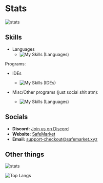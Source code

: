# Stats

![stats](https://github-readme-stats.vercel.app/api?username=Jodis974&show_icons=true&theme=radical)

## Skills

- Languages
  - ![My Skills (Languages)](https://skillicons.dev/icons?i=java,lua,py,ts,javascript,html,php,c,cs,cpp,dotnet,regex,sqlite,nodejs&perline=7)

Programs:

- IDEs
  - ![My Skills (IDEs)](https://skillicons.dev/icons?i=visualstudio,vscode "These are all the IDEs I use")

- Misc/Other programs (just social shit atm):
  - ![My Skills (Languages)](https://skillicons.dev/icons?i=discord&perline=7 "These are programs that I use.")

## Socials

- **Discord:** [Join us on Discord](https://safemarket.xyz/discord)
- **Website:** [SafeMarket](https://safemarket.xyz)
- **Email:** [support-checkout@safemarket.xyz](mailto:support-checkout@safemarket.xyz)

## Other things

![stats](https://github-readme-stats.vercel.app/api?username=Jodis974&show_icons=true&theme=radical)

![Top Langs](https://github-readme-stats.vercel.app/api/top-langs/?username=Jodis974&layout=compact&show_icons=true&title_color=fff&icon_color=79ff97&text_color=9f9f9f&bg_color=151515)
